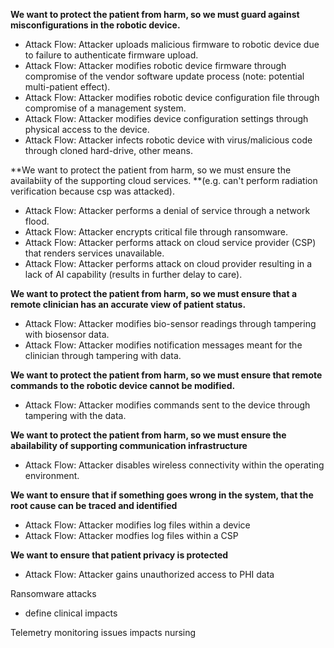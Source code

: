 **We want to protect the patient from harm, so we must guard against misconfigurations in the robotic device.**
- Attack Flow: Attacker uploads malicious firmware to robotic device due to failure to authenticate firmware upload.  
- Attack Flow: Attacker modifies robotic device firmware through compromise of the vendor software update process (note: potential multi-patient effect). 
- Attack Flow: Attacker modifies robotic device configuration file through compromise of a management system. 
- Attack Flow: Attacker modifies device configuration settings through physical access to the device. 
- Attack Flow: Attacker infects robotic device with virus/malicious code through cloned hard-drive, other means. 

**We want to protect the patient from harm, so we must ensure the availabiity of the supporting cloud services. **(e.g. can't perform radiation verification because csp was attacked). 
- Attack Flow: Attacker performs a denial of service through a network flood. 
- Attack Flow: Attacker encrypts critical file through ransomware. 
- Attack Flow: Attacker performs attack on cloud service provider (CSP) that renders services unavailable. 
- Attack Flow: Attacker performs attack on cloud provider resulting in a lack of AI capability (results in further delay to care). 

**We want to protect the patient from harm, so we must ensure that a remote clinician has an accurate view of patient status.**
- Attack Flow: Attacker modifies bio-sensor readings through tampering with biosensor data. 
- Attack Flow: Attacker modifies notification messages meant for the clinician through tampering with data. 

**We want to protect the patient from harm, so we must ensure that remote commands to the robotic device cannot be modified.**
- Attack Flow: Attacker modifies commands sent to the device through tampering with the data. 

**We want to protect the patient from harm, so we must ensure the abailability of supporting communication infrastructure**
- Attack Flow: Attacker disables wireless connectivity within the operating environment. 

**We want to ensure that if something goes wrong in the system, that the root cause can be traced and identified**
- Attack Flow: Attacker modifies log files within a device
- Attack Flow: Attacker modfies log files within a CSP

**We want to ensure that patient privacy is protected**
- Attack Flow: Attacker gains unauthorized access to PHI data













Ransomware attacks
- define clinical impacts

Telemetry monitoring issues impacts nursing 




